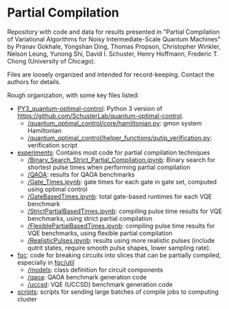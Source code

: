 # Partial Compilation
Repository with code and data for results presented in "Partial Compilation of Variational Algorithms for Noisy Intermediate-Scale Quantum Machines" by Pranav Gokhale, Yongshan Ding, Thomas Propson, Christopher Winkler, Nelson Leung, Yunong Shi, David I. Schuster, Henry Hoffmann, Frederic T. Chong (University of Chicago).

Files are loosely organized and intended for record-keeping. Contact the authors for details.

Rough organization, with some key files listed:
- [PY3_quantum-optimal-control](https://github.com/epiqc/PartialCompilation/tree/master/PY3_quantum-optimal-control): Python 3 version of https://github.com/SchusterLab/quantum-optimal-control.
  - [/quantum_optimal_control/core/hamiltonian.py](https://github.com/epiqc/PartialCompilation/blob/master/PY3_quantum-optimal-control/quantum_optimal_control/core/hamiltonian.py): gmon system Hamiltonian
  - [/quantum_optimal_control/helper_functions/qutip_verification.py](https://github.com/epiqc/PartialCompilation/blob/master/PY3_quantum-optimal-control/quantum_optimal_control/helper_functions/qutip_verification.py): verification script
- [experiments](https://github.com/epiqc/PartialCompilation/tree/master/experiments): Contains most code for partial compilation techniques
  - [/Binary_Search_Strict_Partial_Compilation.ipynb](https://github.com/epiqc/PartialCompilation/blob/master/experiments/Binary_Search_Strict_Partial_Compilation.ipynb): Binary search for shortest pulse times when performing partial compilation
  - [/QAOA](https://github.com/epiqc/PartialCompilation/tree/master/experiments/QAOA): results for QAOA benchmarks
  - [/Gate_Times.ipynb](https://github.com/epiqc/PartialCompilation/blob/master/experiments/Gate_Times.ipynb): gate times for each gate in gate set, computed using optimal control
  - [/GateBasedTimes.ipynb](https://github.com/epiqc/PartialCompilation/blob/master/experiments/GateBasedTimes.ipynb): total gate-based runtimes for each VQE benchmark
  - [/StrictPartialBasedTimes.ipynb](https://github.com/epiqc/PartialCompilation/blob/master/experiments/StrictPartialBasedTimes.ipynb): compiling pulse time results for VQE benchmarks, using strict partial compilation
  - [/FlexiblePartialBasedTimes.ipynb](https://github.com/epiqc/PartialCompilation/blob/master/experiments/FlexiblePartialBasedTimes.ipynb): compiling pulse time results for VQE benchmarks, using flexible partial compilation
  - [/RealisticPulses.ipynb](https://github.com/epiqc/PartialCompilation/blob/master/experiments/RealisticPulses.ipynb): results using more realistic pulses (include qutrit states, require smooth pulse shapes, lower sampling rate).
- [fqc](https://github.com/epiqc/PartialCompilation/tree/master/fqc/): code for breaking circuits into slices that can be partially compiled, especially in [fqc/util](https://github.com/epiqc/PartialCompilation/tree/master/fqc/util)
  - [/models](https://github.com/epiqc/PartialCompilation/tree/master/fqc/models): class definition for circuit components
  - [/qaoa](https://github.com/epiqc/PartialCompilation/tree/master/fqc/qaoa): QAOA benchmark generation code
  - [/uccsd](https://github.com/epiqc/PartialCompilation/tree/master/fqc/uccsd): VQE (UCCSD) benchmark generation code
- [scripts](https://github.com/epiqc/PartialCompilation/tree/master/scripts): scripts for sending large batches of compile jobs to computing cluster
